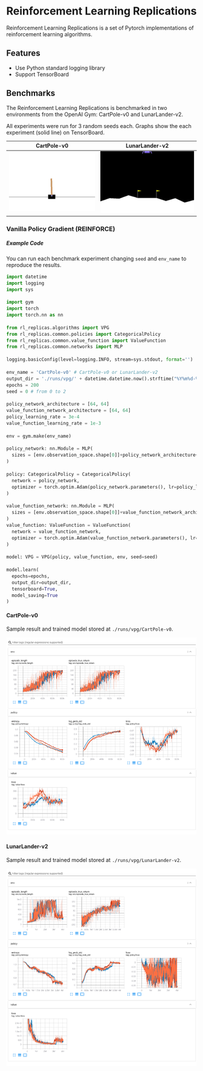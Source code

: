 # Reinforcement Learning Replications
Reinforcement Learning Replications is a set of Pytorch implementations of reinforcement learning algorithms.

## Features

- Use Python standard logging library
- Support TensorBoard

## Benchmarks

The Reinforcement Learning Replications is benchmarked in two environments from the OpenAI Gym: CartPole-v0 and LunarLander-v2.

All experiments were run for 3 random seeds each. Graphs show the each experiment (solid line) on TensorBoard.

|               CartPole-v0              |                LunarLander-v2                |
|:--------------------------------------:|:--------------------------------------------:|
| ![CartPole-v0](https://raw.githubusercontent.com/yamatokataoka/reinforcement-learning-replications/master/docs/CartPole-v0.gif) | ![LunarLander-v2](https://raw.githubusercontent.com/yamatokataoka/reinforcement-learning-replications/master/docs/LunarLander-v2.gif) |

### Vanilla Policy Gradient (REINFORCE)

##### Example Code

You can run each benchmark experiment changing `seed` and `env_name` to reproduce the results.

```python
import datetime
import logging
import sys

import gym
import torch
import torch.nn as nn

from rl_replicas.algorithms import VPG
from rl_replicas.common.policies import CategoricalPolicy
from rl_replicas.common.value_function import ValueFunction
from rl_replicas.common.networks import MLP

logging.basicConfig(level=logging.INFO, stream=sys.stdout, format='')

env_name = 'CartPole-v0' # CartPole-v0 or LunarLander-v2
output_dir = './runs/vpg/' + datetime.datetime.now().strftime("%Y%m%d-%H%M%S")
epochs = 200
seed = 0 # from 0 to 2

policy_network_architecture = [64, 64]
value_function_network_architecture = [64, 64]
policy_learning_rate = 3e-4
value_function_learning_rate = 1e-3

env = gym.make(env_name)

policy_network: nn.Module = MLP(
  sizes = [env.observation_space.shape[0]]+policy_network_architecture+[env.action_space.n]
)

policy: CategoricalPolicy = CategoricalPolicy(
  network = policy_network,
  optimizer = torch.optim.Adam(policy_network.parameters(), lr=policy_learning_rate)
)

value_function_network: nn.Module = MLP(
  sizes = [env.observation_space.shape[0]]+value_function_network_architecture+[1]
)
value_function: ValueFunction = ValueFunction(
  network = value_function_network,
  optimizer = torch.optim.Adam(value_function_network.parameters(), lr=value_function_learning_rate)
)

model: VPG = VPG(policy, value_function, env, seed=seed)

model.learn(
  epochs=epochs,
  output_dir=output_dir,
  tensorboard=True,
  model_saving=True
)
```


#### CartPole-v0

Sample result and trained model stored at `./runs/vpg/CartPole-v0`.

![CartPole-v0 with VPG](https://raw.githubusercontent.com/yamatokataoka/reinforcement-learning-replications/master/docs/vpg/CartPole-v0_3seeds.png)

#### LunarLander-v2

Sample result and trained model stored at `./runs/vpg/LunarLander-v2`.

![CartPole-v0 with VPG](https://raw.githubusercontent.com/yamatokataoka/reinforcement-learning-replications/master/docs/vpg/LunarLander-v2_3seeds.png)
